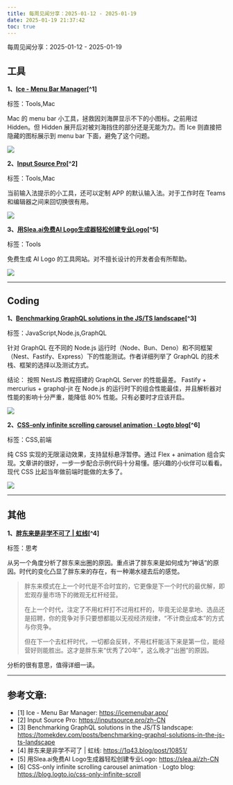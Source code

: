 ```yaml
---
title: 每周见闻分享：2025-01-12 - 2025-01-19
date: 2025-01-19 21:37:42
toc: true
---
```


每周见闻分享：2025-01-12 - 2025-01-19

## 工具
**1、[Ice - Menu Bar Manager](https://icemenubar.app/)[^1]**

标签：Tools,Mac

Mac 的 menu bar 小工具，拯救因刘海屏显示不下的小图标。之前用过 Hidden。但 Hidden 展开后对被刘海挡住的部分还是无能为力。而 Ice 则直接把隐藏的图标展示到 menu bar 下面，避免了这个问题。

![](https://icemenubar.app/gallery_gen/726e843ac2a8881c562e1bc64c5b560f_fit.svg)

**2、[Input Source Pro](https://inputsource.pro/zh-CN)[^2]**

标签：Tools,Mac

当前输入法提示的小工具，还可以定制 APP 的默认输入法。对于工作时在 Teams 和编辑器之间来回切换很有用。

![](https://inputsource.pro/img/illustration.jpg?1736741258334)

**3、[用Slea.ai免费AI Logo生成器轻松创建专业Logo](https://slea.ai/zh-CN)[^5]**

标签：Tools

免费生成 AI Logo 的工具网站。对不擅长设计的开发者会有所帮助。

![](https://slea.ai/logo.png)


----

## Coding
**1、[Benchmarking GraphQL solutions in the JS/TS landscape](https://tomekdev.com/posts/benchmarking-graphql-solutions-in-the-js-ts-landscape)[^3]**

标签：JavaScript,Node.js,GraphQL

针对 GraphQL 在不同的 Node.js 运行时（Node、Bun、Deno）和不同框架（Nest、Fastify、Express）下的性能测试。作者详细列举了 GraphQL 的技术栈、框架的选择以及测试方式。

结论：
按照 NestJS 教程搭建的 GraphQL Server 的性能最差。
Fastify + mercurius + graphql-jit 在 Node.js 的运行时下的组合性能最佳，并且解析器对性能的影响十分严重，能降低 80% 性能。只有必要时才应该开启。

![](https://tomekdev.com/static/cce89cde80553304bfcd2a589fef4595/012-graphql-benchmarks.png)

**2、[CSS-only infinite scrolling carousel animation · Logto blog](https://blog.logto.io/css-only-infinite-scroll)[^6]**

标签：CSS,前端

纯 CSS 实现的无限滚动效果，支持鼠标悬浮暂停。通过 Flex + animation 组合实现。文章讲的很好，一步一步配合示例代码十分易懂。感兴趣的小伙伴可以看看。现代 CSS 比起当年做前端时能做的太多了。

![](https://uploads.strapi.logto.io/2/css_only_animation_infinite_scrolling_carousel_9a669693ab.webp)


----

## 其他
**1、[胖东来是非学不可了 | 虹线](https://1q43.blog/post/10851/)[^4]**

标签：思考

从另一个角度分析了胖东来出圈的原因。重点讲了胖东来是如何成为“神话”的原因。时代的变化凸显了胖东来的存在，有一种潮水褪去后的感觉。

> 胖东来模式在上一个时代是不合时宜的，它更像是下一个时代的最优解，即宏观存量市场下的微观无杠杆经营。
>
> 在上一个时代，注定了不用杠杆打不过用杠杆的，毕竟无论是拿地、选品还是招聘，你的竞争对手只要想都能以无视经济规律，“不计商业成本”的方式与你竞争。
>
>  但在下一个去杠杆时代，一切都会反转，不用杠杆能活下来是第一位，能经营好则能胜出。这才是胖东来“优秀了20年”，这么晚才“出圈”的原因。
>
分析的很有意思，值得详细一读。




----

## 参考文章:
- [1] Ice - Menu Bar Manager: https://icemenubar.app/
- [2] Input Source Pro: https://inputsource.pro/zh-CN
- [3] Benchmarking GraphQL solutions in the JS/TS landscape: https://tomekdev.com/posts/benchmarking-graphql-solutions-in-the-js-ts-landscape
- [4] 胖东来是非学不可了 | 虹线: https://1q43.blog/post/10851/
- [5] 用Slea.ai免费AI Logo生成器轻松创建专业Logo: https://slea.ai/zh-CN
- [6] CSS-only infinite scrolling carousel animation · Logto blog: https://blog.logto.io/css-only-infinite-scroll